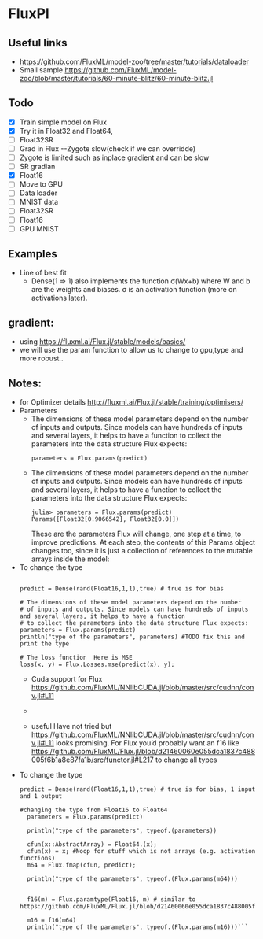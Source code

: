 # FluxPl

## Useful links

* https://github.com/FluxML/model-zoo/tree/master/tutorials/dataloader
* Small sample https://github.com/FluxML/model-zoo/blob/master/tutorials/60-minute-blitz/60-minute-blitz.jl


## Todo
- [x] Train simple model on Flux
- [x] Try it in Float32 and Float64, 
- [ ] Float32SR
- [ ] Grad in Flux --Zygote  slow(check if we can overridde)
- [ ] Zygote  is limited such as inplace gradient and can be slow
- [ ] SR gradian
- [x] Float16
- [ ] Move to GPU
- [ ] Data loader
- [ ] MNIST data 
- [ ] Float32SR
- [ ] Float16 
- [ ] GPU MNIST 

## Examples 
- Line of best fit 
  - Dense(1 => 1) also implements the function σ(Wx+b) where W and b are the weights and biases. σ is an activation function (more on activations later).  

## gradient:
- using https://fluxml.ai/Flux.jl/stable/models/basics/
- we will use the param function to allow us to change to gpu,type and more robust..

## Notes:
- for Optimizer details http://fluxml.ai/Flux.jl/stable/training/optimisers/
- Parameters
  - The dimensions of these model parameters depend on the number of inputs and outputs. Since models can have hundreds of inputs and several layers, it helps to have a function to collect the parameters into the data structure Flux expects:
    ```
    parameters = Flux.params(predict)
    ```
  - The dimensions of these model parameters depend on the number of inputs and outputs. Since models can have hundreds of inputs and several layers, it helps to have a function to collect the parameters into the data structure Flux expects:
    ```
    julia> parameters = Flux.params(predict)
    Params([Float32[0.9066542], Float32[0.0]])
    ```
    These are the parameters Flux will change, one step at a time, to improve predictions. At each step, the contents of this Params object changes too, since it is just a collection of references to the mutable arrays inside the model:
 - To change the type 
    ```
    
    predict = Dense(rand(Float16,1,1),true) # true is for bias

    # The dimensions of these model parameters depend on the number 
    # of inputs and outputs. Since models can have hundreds of inputs and several layers, it helps to have a function 
    # to collect the parameters into the data structure Flux expects:
    parameters = Flux.params(predict)
    println("type of the parameters", parameters) #TODO fix this and print the type

    # The loss function  Here is MSE
    loss(x, y) = Flux.Losses.mse(predict(x), y);
    ```
    - Cuda support for Flux https://github.com/FluxML/NNlibCUDA.jl/blob/master/src/cudnn/conv.jl#L11
    - 

    - useful Have not tried but https://github.com/FluxML/NNlibCUDA.jl/blob/master/src/cudnn/conv.jl#L11 looks promising. For Flux you’d probably want an f16 like https://github.com/FluxML/Flux.jl/blob/d21460060e055dca1837c488005f6b1a8e87fa1b/src/functor.jl#L217 to change all types
  - To change the type 
      ```
      predict = Dense(rand(Float16,1,1),true) # true is for bias, 1 input and 1 output

      #changing the type from Float16 to Float64
        parameters = Flux.params(predict)

        println("type of the parameters", typeof.(parameters)) 

        cfun(x::AbstractArray) = Float64.(x); 
        cfun(x) = x; #Noop for stuff which is not arrays (e.g. activation functions)
        m64 = Flux.fmap(cfun, predict);

        println("type of the parameters", typeof.(Flux.params(m64))) 


        f16(m) = Flux.paramtype(Float16, m) # similar to https://github.com/FluxML/Flux.jl/blob/d21460060e055dca1837c488005f6b1a8e87fa1b/src/functor.jl#L217

        m16 = f16(m64)
        println("type of the parameters", typeof.(Flux.params(m16)))```